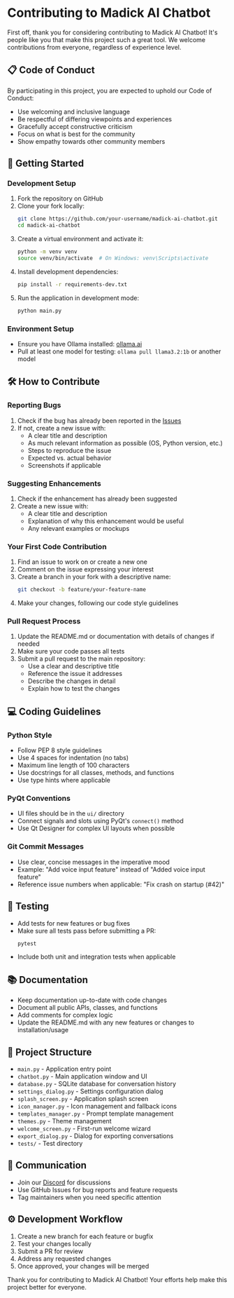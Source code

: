 # Contributing to Madick AI Chatbot

First off, thank you for considering contributing to Madick AI Chatbot! It's people like you that make this project such a great tool. We welcome contributions from everyone, regardless of experience level.

## 📋 Code of Conduct

By participating in this project, you are expected to uphold our Code of Conduct:

- Use welcoming and inclusive language
- Be respectful of differing viewpoints and experiences
- Gracefully accept constructive criticism
- Focus on what is best for the community
- Show empathy towards other community members

## 🚀 Getting Started

### Development Setup

1. Fork the repository on GitHub
2. Clone your fork locally:
   ```bash
   git clone https://github.com/your-username/madick-ai-chatbot.git
   cd madick-ai-chatbot
   ```
3. Create a virtual environment and activate it:
   ```bash
   python -m venv venv
   source venv/bin/activate  # On Windows: venv\Scripts\activate
   ```
4. Install development dependencies:
   ```bash
   pip install -r requirements-dev.txt
   ```
5. Run the application in development mode:
   ```bash
   python main.py
   ```

### Environment Setup

- Ensure you have Ollama installed: [ollama.ai](https://ollama.ai)
- Pull at least one model for testing: `ollama pull llama3.2:1b` or another model

## 🛠 How to Contribute

### Reporting Bugs

1. Check if the bug has already been reported in the [Issues](https://github.com/yourusername/madick-ai-chatbot/issues)
2. If not, create a new issue with:
   - A clear title and description
   - As much relevant information as possible (OS, Python version, etc.)
   - Steps to reproduce the issue
   - Expected vs. actual behavior
   - Screenshots if applicable

### Suggesting Enhancements

1. Check if the enhancement has already been suggested
2. Create a new issue with:
   - A clear title and description
   - Explanation of why this enhancement would be useful
   - Any relevant examples or mockups

### Your First Code Contribution

1. Find an issue to work on or create a new one
2. Comment on the issue expressing your interest
3. Create a branch in your fork with a descriptive name:
   ```bash
   git checkout -b feature/your-feature-name
   ```
4. Make your changes, following our code style guidelines

### Pull Request Process

1. Update the README.md or documentation with details of changes if needed
2. Make sure your code passes all tests
3. Submit a pull request to the main repository:
   - Use a clear and descriptive title
   - Reference the issue it addresses
   - Describe the changes in detail
   - Explain how to test the changes

## 💻 Coding Guidelines

### Python Style

- Follow PEP 8 style guidelines
- Use 4 spaces for indentation (no tabs)
- Maximum line length of 100 characters
- Use docstrings for all classes, methods, and functions
- Use type hints where applicable

### PyQt Conventions

- UI files should be in the `ui/` directory
- Connect signals and slots using PyQt's `connect()` method
- Use Qt Designer for complex UI layouts when possible

### Git Commit Messages

- Use clear, concise messages in the imperative mood
- Example: "Add voice input feature" instead of "Added voice input feature"
- Reference issue numbers when applicable: "Fix crash on startup (#42)"

## 🧪 Testing

- Add tests for new features or bug fixes
- Make sure all tests pass before submitting a PR:
  ```bash
  pytest
  ```
- Include both unit and integration tests when applicable

## 📚 Documentation

- Keep documentation up-to-date with code changes
- Document all public APIs, classes, and functions
- Add comments for complex logic
- Update the README.md with any new features or changes to installation/usage

## 📁 Project Structure

- `main.py` - Application entry point
- `chatbot.py` - Main application window and UI
- `database.py` - SQLite database for conversation history
- `settings_dialog.py` - Settings configuration dialog
- `splash_screen.py` - Application splash screen
- `icon_manager.py` - Icon management and fallback icons
- `templates_manager.py` - Prompt template management
- `themes.py` - Theme management
- `welcome_screen.py` - First-run welcome wizard
- `export_dialog.py` - Dialog for exporting conversations
- `tests/` - Test directory

## 🤝 Communication

- Join our [Discord](https://discord.gg/your-invite-link) for discussions
- Use GitHub Issues for bug reports and feature requests
- Tag maintainers when you need specific attention

## ⚙️ Development Workflow

1. Create a new branch for each feature or bugfix
2. Test your changes locally
3. Submit a PR for review
4. Address any requested changes
5. Once approved, your changes will be merged

Thank you for contributing to Madick AI Chatbot! Your efforts help make this project better for everyone.

